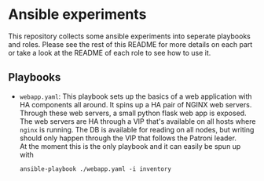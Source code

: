 # Ansible experiments

This repository collects some ansible experiments into seperate playbooks and
roles. Please see the rest of this README for more details on each part or take a
look at the README of each role to see how to use it.

## Playbooks

* `webapp.yaml`: This playbook sets up the basics of a web application with HA
  components all around. It spins up a HA pair of NGINX web servers. Through
  these web servers, a small python flask web app is exposed. The web servers are
  HA through a VIP that's available on all hosts where `nginx` is running. The DB
  is available for reading on all nodes, but writing should only happen through
  the VIP that follows the Patroni leader.  
  At the moment this is the only playbook and it can easily be spun up with
  ```
  ansible-playbook ./webapp.yaml -i inventory
  ```
